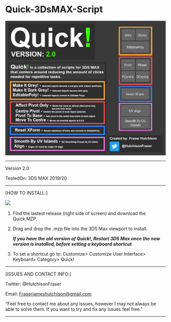 # Quick-3DsMAX-Script

![](Misc/Images/Quick_v2_Showcase.jpg)

---------------------------------------------------------------------------------------------------------------------

Version 2.0

TestedOn: 3DS MAX 2019/20

---------------------------------------------------------------------------------------------------------------------
[HOW TO INSTALL:]

![](Quick_v2.mzp)

1. Find the lastest release (right side of screen) and download the Quick.MZP.

2. Drag and drop the .mzp file into the 3DS Max viewport to install.

    ***If you have the old version of Quick!, Restart 3DS Max once the new version is installed, before setting a keyboard shortcut***

3. To set a shortcut go to: Customize> Customize User Interface> Keyboard> Category> Quick!

---------------------------------------------------------------------------------------------------------------------

[ISSUES AND CONTACT INFO:]

Twitter: @HutchisonFraser 

Email: Fraserjameshutchison@gmail.com

"Feel free to contact me about any issues, however I may not always be able to solve them.
If you want to try and fix any issues feel free."

---------------------------------------------------------------------------------------------------------------------
